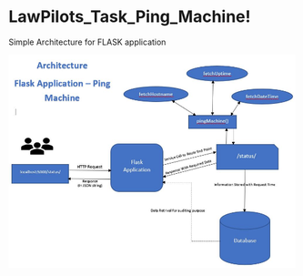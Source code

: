 # LawPilots_Task_Ping_Machine!


Simple Architecture for FLASK application

![Alt text](/img/Architecture.JPG?raw=true "Architecture")
